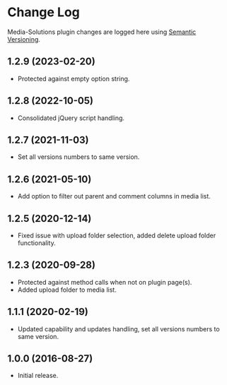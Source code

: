 # Change Log #

Media-Solutions plugin changes are logged here using <a href="http://semver.org/">Semantic Versioning</a>.

## 1.2.9 (2023-02-20) ##
* Protected against empty option string.

## 1.2.8 (2022-10-05) ##
* Consolidated jQuery script handling.

## 1.2.7 (2021-11-03) ##
* Set all versions numbers to same version.

##  1.2.6 (2021-05-10) ##
* Add option to filter out parent and comment columns in media list.

##  1.2.5 (2020-12-14) ##
* Fixed issue with upload folder selection, added delete upload folder functionality.

##  1.2.3 (2020-09-28) ##
* Protected against method calls when not on plugin page(s).
* Added upload folder to media list.

##  1.1.1 (2020-02-19) ##
* Updated capability and updates handling, set all versions numbers to same version.

##  1.0.0 (2016-08-27) ##
* Initial release.

